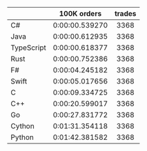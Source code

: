 ||100K orders|trades|
-|:-:|:-:|
|C#|0:00:00.539270|3368|
|Java|0:00:00.612935|3368|
|TypeScript|0:00:00.618377|3368|
|Rust|0:00:00.752386|3368|
|F#|0:00:04.245182|3368|
|Swift|0:00:05.017656|3368|
|C|0:00:09.334725|3368|
|C++|0:00:20.599017|3368|
|Go|0:00:27.831772|3368|
|Cython|0:01:31.354118|3368|
|Python|0:01:42.381582|3368|


